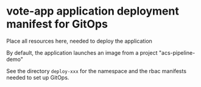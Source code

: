 # vote-app application deployment manifest for GitOps

Place all resources here, needed to deploy the application 

By default, the application launches an image from a project "acs-pipeline-demo" 

See the directory `deploy-xxx` for the namespace and the rbac manifests needed to set up GitOps.

